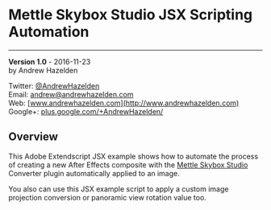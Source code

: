 # Mettle Skybox Studio JSX Scripting Automation #
----
**Version 1.0** - 2016-11-23  
by Andrew Hazelden  

Twitter: [@AndrewHazelden](https://twitter.com/andrewhazelden)  
Email: [andrew@andrewhazelden.com](mailto:andrew@andrewhazelden.com)  
Web: [www.andrewhazelden.com](http://www.andrewhazelden.com)  
Google+: [plus.google.com/+AndrewHazelden/](https://plus.google.com/+AndrewHazelden/)  

## <a name="overview"></a>Overview ##

This Adobe Extendscript JSX example shows how to automate the process of creating a new After Effects composite with the [Mettle Skybox Studio](http://www.mettle.com/product/skybox-studio/) Converter plugin automatically applied to an image.

You also can use this JSX example script to apply a custom image projection conversion or panoramic view rotation value too.
